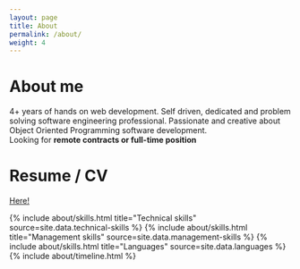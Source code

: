 ```yaml
---
layout: page
title: About
permalink: /about/
weight: 4
---
```


# **About me**
4+ years of hands on web development. Self driven, dedicated and problem solving software engineering professional.
Passionate and creative about Object Oriented Programming software development.<br>
Looking for <b>remote contracts or full-time position</b>

# **Resume / CV**
<a href="{{ site.author.resume }}">Here!</a>

<div class="row">
{% include about/skills.html title="Technical skills" source=site.data.technical-skills %}
{% include about/skills.html title="Management skills" source=site.data.management-skills %}
{% include about/skills.html title="Languages" source=site.data.languages %}
</div>

<div class="row">
{% include about/timeline.html %}
</div>